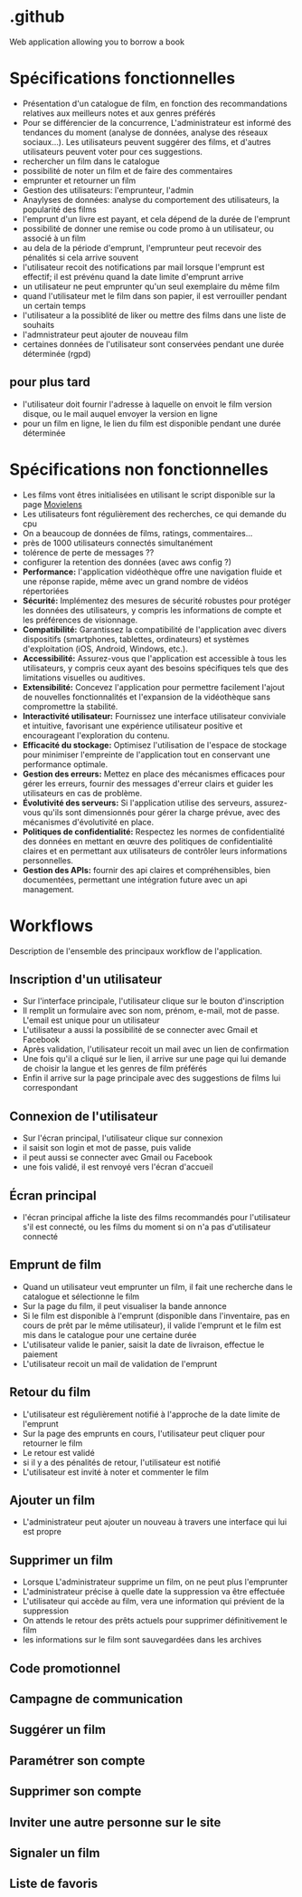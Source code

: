 # .github
Web application allowing you to borrow a book

# Spécifications fonctionnelles
- Présentation d'un catalogue de film, en fonction des recommandations relatives aux meilleurs notes et aux genres préférés
- Pour se différencier de la concurrence, L'administrateur est informé des tendances du moment (analyse de données,  analyse des réseaux sociaux...). Les utilisateurs peuvent suggérer des films, et d'autres utilisateurs peuvent voter pour ces suggestions.
- rechercher un film dans le catalogue
- possibilité de noter un film et de faire des commentaires
- emprunter et retourner un film
- Gestion des utilisateurs: l'emprunteur, l'admin
- Anaylyses de données: analyse du comportement des utilisateurs, la popularité des films
- l'emprunt d'un livre est payant, et cela dépend de la durée de l'emprunt
- possibilité de donner une remise ou code promo à un utilisateur, ou associé à un film
- au dela de la période d'emprunt, l'emprunteur peut recevoir des pénalités si cela arrive souvent
- l'utilisateur recoit des notifications par mail lorsque l'emprunt est effectif; il est prévénu quand la date limite d'emprunt arrive
- un utilisateur ne peut emprunter qu'un seul exemplaire du même film
- quand l'utilisateur met le film dans son papier, il est verrouiller pendant un certain temps
- l'utilisateur a la possiblité de liker ou mettre des films dans une liste de souhaits
- l'admnistrateur peut ajouter de nouveau film
- certaines données de l'utilisateur sont conservées pendant une durée déterminée (rgpd)

## pour plus tard
- l'utilisateur doit fournir l'adresse à laquelle on envoit le film version disque, ou le mail auquel envoyer la version en ligne
- pour un film en ligne, le lien du film est disponible pendant une durée déterminée

# Spécifications non fonctionnelles
- Les films vont êtres initialisées en utilisant le script disponible sur la page [Movielens](https://grouplens.org/datasets/movielens/)
- Les utilisateurs font régulièrement des recherches, ce qui demande du cpu
- On a beaucoup de données de films, ratings, commentaires...
- près de 1000 utilisateurs connectés simultanément
- tolérence de perte de messages ??
- configurer la retention des données (avec aws config ?)
- **Performance:** l'application vidéothèque offre une navigation fluide et une réponse rapide, même avec un grand nombre de vidéos répertoriées
- **Sécurité:** Implémentez des mesures de sécurité robustes pour protéger les données des utilisateurs, y compris les informations de compte et les préférences de visionnage.
- **Compatibilité:** Garantissez la compatibilité de l'application avec divers dispositifs (smartphones, tablettes, ordinateurs) et systèmes d'exploitation (iOS, Android, Windows, etc.).
- **Accessibilité:** Assurez-vous que l'application est accessible à tous les utilisateurs, y compris ceux ayant des besoins spécifiques tels que des limitations visuelles ou auditives.
- **Extensibilité:** Concevez l'application pour permettre facilement l'ajout de nouvelles fonctionnalités et l'expansion de la vidéothèque sans compromettre la stabilité.
- **Interactivité utilisateur:** Fournissez une interface utilisateur conviviale et intuitive, favorisant une expérience utilisateur positive et encourageant l'exploration du contenu.
- **Efficacité du stockage:** Optimisez l'utilisation de l'espace de stockage pour minimiser l'empreinte de l'application tout en conservant une performance optimale.
- **Gestion des erreurs:** Mettez en place des mécanismes efficaces pour gérer les erreurs, fournir des messages d'erreur clairs et guider les utilisateurs en cas de problème.
- **Évolutivité des serveurs:** Si l'application utilise des serveurs, assurez-vous qu'ils sont dimensionnés pour gérer la charge prévue, avec des mécanismes d'évolutivité en place.
- **Politiques de confidentialité:** Respectez les normes de confidentialité des données en mettant en œuvre des politiques de confidentialité claires et en permettant aux utilisateurs de contrôler leurs informations personnelles.
- **Gestion des APIs:** fournir des api claires et compréhensibles, bien documentées, permettant une intégration future avec un api management.

# Workflows
Description de l'ensemble des principaux workflow de l'application.

## Inscription d'un utilisateur
- Sur l'interface principale, l'utilisateur clique sur le bouton d'inscription
- Il remplit un formulaire avec son nom, prénom, e-mail, mot de passe. L'email est unique pour un utilisateur
- L'utilisateur a aussi la possibilité de se connecter avec Gmail et Facebook
- Après validation, l'utilisateur recoit un mail avec un lien de confirmation
- Une fois qu'il a cliqué sur le lien, il arrive sur une page qui lui demande de choisir la langue et les genres de film préférés
- Enfin il arrive sur la page principale avec des suggestions de films lui correspondant

## Connexion de l'utilisateur
- Sur l'écran principal, l'utilisateur clique sur connexion
- il saisit son login et mot de passe, puis valide
- il peut aussi se connecter avec Gmail ou Facebook
- une fois validé, il est renvoyé vers l'écran d'accueil

## Écran principal
- l'écran principal affiche la liste des films recommandés pour l'utilisateur s'il est  connecté, ou les films du moment si on n'a pas d'utilisateur connecté

## Emprunt de film
- Quand un utilisateur veut emprunter un film, il fait une recherche dans le catalogue  et sélectionne le film
- Sur la page du film, il peut visualiser la bande annonce
- Si le film est disponible à l'emprunt (disponible dans l'inventaire, pas en cours de prêt par le même utilisateur), il valide l'emprunt et le film est mis dans le catalogue pour une certaine durée
- L'utilisateur valide le panier, saisit la date de livraison, effectue le paiement
- L'utilisateur recoit un mail de validation de l'emprunt

## Retour du film
- L'utilisateur est régulièrement notifié à l'approche de la date limite de l'emprunt 
- Sur la page des emprunts en cours, l'utilisateur peut cliquer pour retourner le film
- Le retour est validé
- si il y a des pénalités de retour, l'utilisateur est notifié
- L'utilisateur est invité à noter et commenter le film

## Ajouter un film
- L'administrateur peut ajouter un nouveau à travers une interface qui lui est propre

## Supprimer un film
- Lorsque L'administrateur supprime un film, on ne peut plus l'emprunter
- L'administrateur précise à quelle date la suppression va être effectuée
- L'utilisateur qui accède au film, vera une information qui prévient de la suppression
- On attends le retour des prêts actuels pour supprimer définitivement le film
- les informations sur le film sont sauvegardées dans les archives

## Code promotionnel

## Campagne de communication

## Suggérer un film

## Paramétrer son compte

## Supprimer son compte

## Inviter une autre personne sur le site

## Signaler un film

## Liste de favoris
